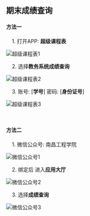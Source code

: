 ## 期末成绩查询

#### 方法一 

&nbsp;&nbsp;&nbsp;&nbsp;1. 打开APP:  **超级课程表** 

![超级课程表1](http://39.106.85.24:8999/images/score1-1.jpg)

&nbsp;&nbsp;&nbsp;&nbsp;2. 选择**教务系统成绩查询**

![超级课程表2](http://39.106.85.24:8999/images/score1-2.jpg)

 &nbsp;&nbsp;&nbsp;&nbsp;3. 账号: [**学号**]  密码:  [**身份证号**]

![超级课程表3](http://39.106.85.24:8999/images/score1-3.jpg)

<br>

#### 方法二
&nbsp;&nbsp;&nbsp;&nbsp;1. 微信公众号:   南昌工程学院 

![微信公众号1](http://39.106.85.24:8999/images/score2-1.png)

&nbsp;&nbsp;&nbsp;&nbsp;2. 绑定后 进入**应用大厅**

![微信公众号2](http://39.106.85.24:8999/images/score2-2.png)

&nbsp;&nbsp;&nbsp;&nbsp;3. 选择**成绩查询**

![微信公众号3](http://39.106.85.24:8999/images/score2-3.jpg)

<br>